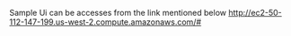 

Sample Ui can be accesses from the link mentioned below
http://ec2-50-112-147-199.us-west-2.compute.amazonaws.com/#
